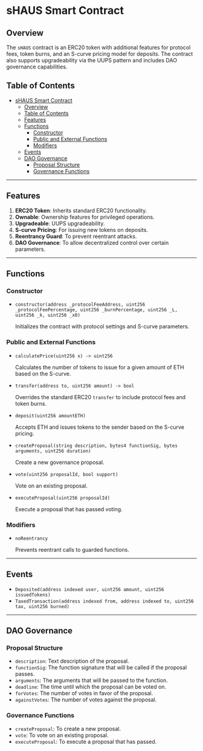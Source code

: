 # sHAUS Smart Contract

## Overview

The `sHAUS` contract is an ERC20 token with additional features for protocol fees, token burns, and an S-curve pricing model for deposits. The contract also supports upgradeability via the UUPS pattern and includes DAO governance capabilities.

## Table of Contents

- [sHAUS Smart Contract](#shaus-smart-contract)
  - [Overview](#overview)
  - [Table of Contents](#table-of-contents)
  - [Features](#features)
  - [Functions](#functions)
    - [Constructor](#constructor)
    - [Public and External Functions](#public-and-external-functions)
    - [Modifiers](#modifiers)
  - [Events](#events)
  - [DAO Governance](#dao-governance)
    - [Proposal Structure](#proposal-structure)
    - [Governance Functions](#governance-functions)

---

## Features

1. **ERC20 Token**: Inherits standard ERC20 functionality.
2. **Ownable**: Ownership features for privileged operations.
3. **Upgradeable**: UUPS upgradeability.
4. **S-curve Pricing**: For issuing new tokens on deposits.
5. **Reentrancy Guard**: To prevent reentrant attacks.
6. **DAO Governance**: To allow decentralized control over certain parameters.

---

## Functions

### Constructor

- `constructor(address _protocolFeeAddress, uint256 _protocolFeePercentage, uint256 _burnPercentage, uint256 _L, uint256 _k, uint256 _x0)`

  Initializes the contract with protocol settings and S-curve parameters.

### Public and External Functions

- `calculatePrice(uint256 x) -> uint256`

  Calculates the number of tokens to issue for a given amount of ETH based on the S-curve.

- `transfer(address to, uint256 amount) -> bool`

  Overrides the standard ERC20 `transfer` to include protocol fees and token burns.

- `deposit(uint256 amountETH)`

  Accepts ETH and issues tokens to the sender based on the S-curve pricing.

- `createProposal(string description, bytes4 functionSig, bytes arguments, uint256 duration)`

  Create a new governance proposal.

- `vote(uint256 proposalId, bool support)`

  Vote on an existing proposal.

- `executeProposal(uint256 proposalId)`

  Execute a proposal that has passed voting.

### Modifiers

- `noReentrancy`

  Prevents reentrant calls to guarded functions.

---

## Events

- `Deposited(address indexed user, uint256 amount, uint256 issuedTokens)`
- `TaxedTransaction(address indexed from, address indexed to, uint256 tax, uint256 burned)`

---

## DAO Governance

### Proposal Structure

- `description`: Text description of the proposal.
- `functionSig`: The function signature that will be called if the proposal passes.
- `arguments`: The arguments that will be passed to the function.
- `deadline`: The time until which the proposal can be voted on.
- `forVotes`: The number of votes in favor of the proposal.
- `againstVotes`: The number of votes against the proposal.

### Governance Functions

- `createProposal`: To create a new proposal.
- `vote`: To vote on an existing proposal.
- `executeProposal`: To execute a proposal that has passed.
